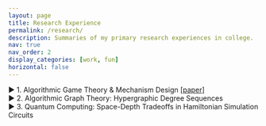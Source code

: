 ```yaml
---
layout: page
title: Research Experience
permalink: /research/
description: Summaries of my primary research experiences in college. 
nav: true
nav_order: 2
display_categories: [work, fun]
horizontal: false
---
```


<div class="projects-container">
  <!-- Project 1 -->
  <div class="project">
    <div class="project-header" id="project-matroids">
      <span class="triangle" onclick="toggleDetails(this)">▶</span>
      <span class="project-title">1. Algorithmic Game Theory & Mechanism Design <a href="../assets/pdf/JP_AryaMaheshwari.pdf" target="_blank">[paper]</a></span>
    </div>
    <div class="details" style="display: none;">
      <p>I've worked on two main projects in this area with Prof. Matt Weinberg.</p>
      <!-- <br style="line-height:5px;"/> -->
      <h5> <b>Junior Paper: Matroid Prophet Inequalities</b> </h5>
      <p> For my Junior Paper at Princeton, I studied new lower bound constructions for the <i> matroid intersection 
      </i> prophet inequality problem. Prophet inequalities are a class of online selection problems that ask how well an agent choosing online from a sequence of items, under some set of feasibility constraints, can approximate the offline optimal feasible subset of items. 
      <!-- The <i> approximation ratio </i> is the ratio of the offline optimal value to what the online agent can achieve, and the goal in a prophet inequality is to determine how large this can be. --> 
      The prophet inequality for matroid intersection constraints is a decade-old open problem, with an asymptotic gap between linear upper bounds and roughly-square-root lower bounds on the approximation ratio, and what's especially intriguing is that the existing lower bound construction satisfies many special conditions that need not hold in general—yet no alternate constructions have been explored.</p> 
      <!-- <br style="line-height:3px;"/> -->
      <p>
      My research thus focused on investigating whether new generalization of the existing construction could improve the lower bound, leveraging tools from combinatorics, probability, and linear algebra given the diverse characterizations of matroids. I proved a number of new results that <i> rule out </i>  generalizations and new constructions from improving the lower bound, providing new insights into the substructure of the existing hardness construction and narrowing down which directions are most promising for the future.
      </p> 
      <h5> <b> Senior Thesis: Sample Complexity of the ε-BIC-to-BIC Reduction </b> </h5>
      <p> I'm now working on a senior thesis on improving the sample complexity of the so-called <i> ε-truthful-to-truthful reduction</i> , where truthfulness here means <i> Bayesian incentive compatible </i> (BIC). We are developing a more clever version of the existing <i> replica-surrogate </i> bipartite matching procedure, which currently requires exponentially many samples from the input distributions, that will only require polynomially many samples. Roughly, our idea is to leverage concentration to show that we need only look at smaller type space of the buyers, and to integrate this with techniques from the literature on Bernoulli factories and online primal-dual algorithms to complete the reduction.</p>
    </div>
  </div>
  <div class="project">
    <div class="project-header" id="project-graphs">
      <span class="triangle" onclick="toggleDetails(this)">▶</span>
      <span class="project-title">2. Algorithmic Graph Theory: Hypergraphic Degree Sequences</span>
    </div>
    <div class="details" style="display: none;">
      <p> I worked on this project with Prof. István Miklós (Rényi Institute) and two other students while at the Budapest Semesters in Mathematics. We studied the <i>degree sequence graphicality</i> problem for 3-uniform hypergraphs, which asks whether a given degree sequence is realized by a 3-uniform hypergraph. We proved a <i> dichotomy theorem </i> on the complexity of this decision problem over all possible degree intervals, showing that the problem is either solvable in linear time (very easily) or NP-complete (and characterizing exactly when each case happens).</p>
      <p><b>Publication</b>: In submission to Journal of Combinatorial Theory. Upcoming presentation at Joint Mathematics Meeting 2025.</p>
    </div>
  </div>
  <div class="project">
    <div class="project-header" id="project-qc">
      <span class="triangle" onclick="toggleDetails(this)">▶</span>
      <span class="project-title">3. Quantum Computing: Space-Depth Tradeoffs in Hamiltonian Simulation Circuits</span>
    </div>
    <div class="details" style="display: none;">
      <p> I worked on both theoretical research and implementations for new quantum compilation algorithms at IBM Quantum with Dr. Ali Javadi-Abhari. I proved a new result on the <i>space-depth tradeoff</i> between additional qubits and additional depth in parity synthesis for Hamiltonian simulation circuits. Specifically, I devised a new algorithmic framework for extending the block algorithm for isometry synthesis of <a href="https://arxiv.org/pdf/2201.06380">de Brugière et al.</a> in a way that enables finer-grained control of the space-depth tradeoff than previously possible, by leveraging additional ancilla to proportionally parallelize the existing computations.</p>
      <p> <b>Publication:</b> Paper on theoretical results currently being drafted. Code used for benchmarks in another recent <a href="https://arxiv.org/pdf/2404.03280">paper</a>.</p>
    </div>
  </div>
  <!-- Repeat for other projects -->
</div>

<script>
  function toggleDetails(triangle) {
    const details = triangle.parentElement.nextElementSibling; // Get the details section
    const isOpen = details.style.display === "block";

    // Toggle details visibility
    details.style.display = isOpen ? "none" : "block";

    // Rotate the triangle
    if (isOpen) {
      triangle.classList.remove("open");
    } else {
      triangle.classList.add("open");
    }
  }
</script>
